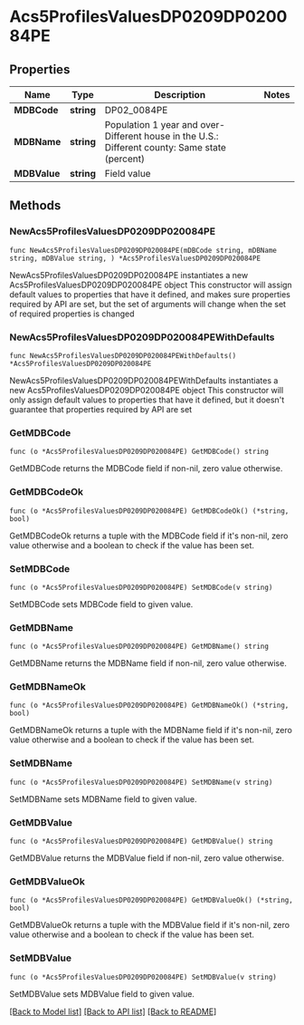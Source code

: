 # Acs5ProfilesValuesDP0209DP020084PE

## Properties

Name | Type | Description | Notes
------------ | ------------- | ------------- | -------------
**MDBCode** | **string** | DP02_0084PE | 
**MDBName** | **string** | Population 1 year and over- Different house in the U.S.: Different county: Same state (percent) | 
**MDBValue** | **string** | Field value | 

## Methods

### NewAcs5ProfilesValuesDP0209DP020084PE

`func NewAcs5ProfilesValuesDP0209DP020084PE(mDBCode string, mDBName string, mDBValue string, ) *Acs5ProfilesValuesDP0209DP020084PE`

NewAcs5ProfilesValuesDP0209DP020084PE instantiates a new Acs5ProfilesValuesDP0209DP020084PE object
This constructor will assign default values to properties that have it defined,
and makes sure properties required by API are set, but the set of arguments
will change when the set of required properties is changed

### NewAcs5ProfilesValuesDP0209DP020084PEWithDefaults

`func NewAcs5ProfilesValuesDP0209DP020084PEWithDefaults() *Acs5ProfilesValuesDP0209DP020084PE`

NewAcs5ProfilesValuesDP0209DP020084PEWithDefaults instantiates a new Acs5ProfilesValuesDP0209DP020084PE object
This constructor will only assign default values to properties that have it defined,
but it doesn't guarantee that properties required by API are set

### GetMDBCode

`func (o *Acs5ProfilesValuesDP0209DP020084PE) GetMDBCode() string`

GetMDBCode returns the MDBCode field if non-nil, zero value otherwise.

### GetMDBCodeOk

`func (o *Acs5ProfilesValuesDP0209DP020084PE) GetMDBCodeOk() (*string, bool)`

GetMDBCodeOk returns a tuple with the MDBCode field if it's non-nil, zero value otherwise
and a boolean to check if the value has been set.

### SetMDBCode

`func (o *Acs5ProfilesValuesDP0209DP020084PE) SetMDBCode(v string)`

SetMDBCode sets MDBCode field to given value.


### GetMDBName

`func (o *Acs5ProfilesValuesDP0209DP020084PE) GetMDBName() string`

GetMDBName returns the MDBName field if non-nil, zero value otherwise.

### GetMDBNameOk

`func (o *Acs5ProfilesValuesDP0209DP020084PE) GetMDBNameOk() (*string, bool)`

GetMDBNameOk returns a tuple with the MDBName field if it's non-nil, zero value otherwise
and a boolean to check if the value has been set.

### SetMDBName

`func (o *Acs5ProfilesValuesDP0209DP020084PE) SetMDBName(v string)`

SetMDBName sets MDBName field to given value.


### GetMDBValue

`func (o *Acs5ProfilesValuesDP0209DP020084PE) GetMDBValue() string`

GetMDBValue returns the MDBValue field if non-nil, zero value otherwise.

### GetMDBValueOk

`func (o *Acs5ProfilesValuesDP0209DP020084PE) GetMDBValueOk() (*string, bool)`

GetMDBValueOk returns a tuple with the MDBValue field if it's non-nil, zero value otherwise
and a boolean to check if the value has been set.

### SetMDBValue

`func (o *Acs5ProfilesValuesDP0209DP020084PE) SetMDBValue(v string)`

SetMDBValue sets MDBValue field to given value.



[[Back to Model list]](../README.md#documentation-for-models) [[Back to API list]](../README.md#documentation-for-api-endpoints) [[Back to README]](../README.md)


